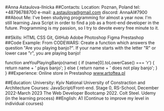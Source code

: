#Anna Astaulova-Ilnicka
##Contacts:
Location: Poznan, Poland
tel: +48796788700
e-mail: a.astaulova@gmail.com
discord: AnnaAI#7900
##About Me:
I've been studying programming for almost a year now. I'm still learning Java Script in order to find a job as a front-end developer in the future. Programming is my passion, so I try to devote every free minute to it.

##Skills:
HTML
CSS
Git, GitHub
Adobe Photoshop
Figma
Prestashop
##Code Example:
From CODEWARS: Create a function which answers the question "Are you playing banjo?". If your name starts with the letter "R" or lower case "r", you are playing banjo!

function areYouPlayingBanjo(name) {
  if (name[0].toLowerCase() === 'r') {
    return name + ' plays banjo';
  } else {
    return name + ' does not play banjo';
  }
}
##Experience:
Online store in Prestashop www.artoftea.pl

##Education:
University: Kyiv National University of Constraction and Architecture
Courses: 
JavaScript/Front-end. Stage 0, RS-School, December 2022-March 2023
The Web Developer Bootcamp 2022. Colt Steel. Udemy (in the learning process)
##English:
A1 (Continue to improve my level in individual courses)